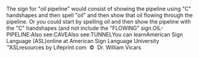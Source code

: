 The sign for "oil pipeline" would consist of showing the pipeline 
			using "C" handshapes and then spell "oil" and then show that oil 
			flowing through the pipeline. Or you could start by spelling oil and 
			then show the pipeline with the "C" handshapes (and not include the 
			"FLOWING" sign.OIL-PIPELINE:Also see:CAVEAlso see:TUNNELYou can learnAmerican Sign Language (ASL)online at American Sign Language University ™ASLresources by Lifeprint.com  ©  Dr. William Vicars